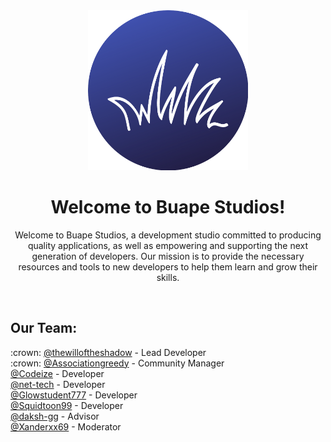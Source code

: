<div align="center">
<img width="256" src="https://raw.githubusercontent.com/buape/.github/main/buape_circle.png" alt="Our Logo"></a>
<h1>Welcome to Buape Studios!</h1>

Welcome to Buape Studios, a development studio committed to producing quality applications, as well as empowering and supporting the next generation of developers. Our mission is to provide the necessary resources and tools to new developers to help them learn and grow their skills.
</div>
<br />
<h2>Our Team:</h2>
:crown: <a href="https://github.com/thewilloftheshadow">@thewilloftheshadow</a> - Lead Developer<br />
:crown: <a href="https://github.com/associationgreedy">@Associationgreedy</a> - Community Manager<br />
<a href="https://github.com/Codeize">@Codeize</a> - Developer<br />
<a href="https://github.com/net-tech">@net-tech</a> - Developer<br />
<a href="https://github.com/Glowstudent777">@Glowstudent777</a> - Developer<br />
<a href="https://github.com/Squidtoon99">@Squidtoon99</a> - Developer<br />
<a href="https://github.com/daksh-gg">@daksh-gg</a> - Advisor<br />
<a href="https://github.com/Xanderxx69">@Xanderxx69</a> - Moderator<br />
